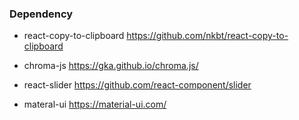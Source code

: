 ### Dependency
- react-copy-to-clipboard 
https://github.com/nkbt/react-copy-to-clipboard

- chroma-js
https://gka.github.io/chroma.js/ 

- react-slider
https://github.com/react-component/slider

- materal-ui
https://material-ui.com/